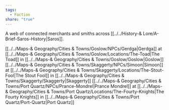 ```yaml
---
tags:
  - Faction
share: "true"
---
```


A web of connected merchants and smiths across [[../../History-& Lore/A-Brief-Saros-History|Saros]].

[[../../Maps-& Geography/Cities & Towns/Goslow/NPCs/Gerdga|Gerdga]] at [[../../Maps-& Geography/Cities & Towns/Goslow/Locations/The-Toad|The Toad]] in [[../../Maps-& Geography/Cities & Towns/Goslow/Goslow|Goslow]]
[[../../Maps-& Geography/Cities & Towns/Skaggerty/NPCs/Simoon|Simoon]] at [[../../Maps-& Geography/Cities & Towns/Skaggerty/Locations/The-Stout-Fool|The Stout Fool]] in [[../../Maps-& Geography/Cities & Towns/Skaggerty/Skaggerty|Skaggerty]]
[[../../Maps-& Geography/Cities & Towns/Port Quartz/NPCs/Prance-Mondrel|Prance Mondrel]] at [[../../Maps-& Geography/Cities & Towns/Port Quartz/Locations/The-Fourty-Knights|The Fourty Knights]] in [[../../Maps-& Geography/Cities & Towns/Port Quartz/Port-Quartz|Port Quartz]]